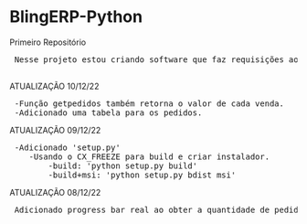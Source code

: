 # BlingERP-Python
 Primeiro Repositório
 <pre>
 Nesse projeto estou criando software que faz requisições ao Bling ERP.
 </pre>

 ATUALIZAÇÃO 10/12/22
<pre>
 -Função getpedidos também retorna o valor de cada venda.
 -Adicionado uma tabela para os pedidos.
</pre>

 ATUALIZAÇÃO 09/12/22
 <pre>
 -Adicionado 'setup.py'
    -Usando o CX_FREEZE para build e criar instalador.
        -build: 'python setup.py build'
        -build+msi: 'python setup.py bdist_msi'
</pre>
 ATUALIZAÇÃO 08/12/22
 <pre>
 Adicionado progress bar real ao obter a quantidade de pedidos
 </pre>
